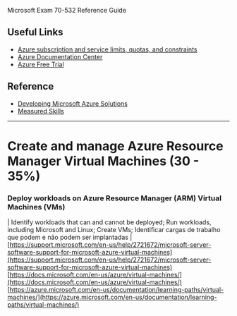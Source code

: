  Microsoft Exam 70-532 Reference Guide

## Useful Links

* [Azure subscription and service limits, quotas, and constraints](
http://azure.microsoft.com/en-us/documentation/articles/azure-subscription-service-limits/)
* [Azure Documentation Center](http://azure.microsoft.com/en-us/documentation/)
* [Azure Free Trial](http://azure.microsoft.com/en-us/pricing/free-trial/)

## Reference

* [Developing Microsoft Azure Solutions](https://www.microsoft.com/en-us/learning/exam-70-532.aspx)
* [Measured Skills](https://www.microsoft.com/en-us/learning/exam-70-532.aspx#question-types)

***

# Create and manage Azure Resource Manager Virtual Machines (30 - 35%)

### Deploy workloads on Azure Resource Manager (ARM) Virtual Machines (VMs) 

| Identify workloads that can and cannot be deployed; Run workloads, including Microsoft and Linux; Create VMs; Identificar cargas de trabalho que podem e não podem ser implantadas | <br/> [https://support.microsoft.com/en-us/help/2721672/microsoft-server-software-support-for-microsoft-azure-virtual-machines](https://support.microsoft.com/en-us/help/2721672/microsoft-server-software-support-for-microsoft-azure-virtual-machines) <br/> [https://docs.microsoft.com/en-us/azure/virtual-machines/](https://docs.microsoft.com/en-us/azure/virtual-machines/) <br/> [https://azure.microsoft.com/en-us/documentation/learning-paths/virtual-machines/](https://azure.microsoft.com/en-us/documentation/learning-paths/virtual-machines/)

 
